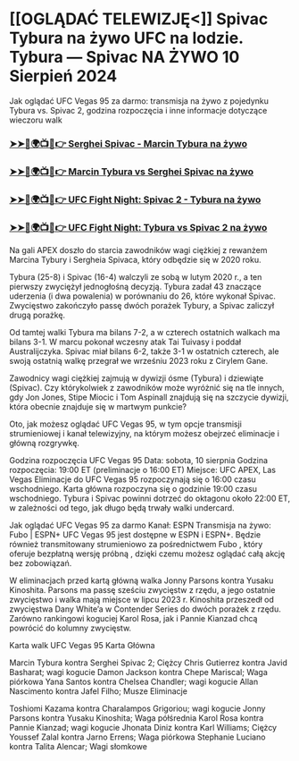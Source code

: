 #  [[OGLĄDAĆ TELEWIZJĘ<]] Spivac Tybura na żywo UFC na lodzie. Tybura — Spivac NA ŻYWO 10 Sierpień 2024

Jak oglądać UFC Vegas 95 za darmo: transmisja na żywo z pojedynku Tybura vs. Spivac 2, godzina rozpoczęcia i inne informacje dotyczące wieczoru walk

<h3><a href="https://cutt.ly/MecUE7J2">➤➤🔴🌍📺📱👉 Serghei Spivac - Marcin Tybura na żywo</a></h3>

<h3><a href="https://cutt.ly/MecUE7J2">➤➤🔴🌍📺📱👉 Marcin Tybura vs Serghei Spivac na żywo</a></h3>

<h3><a href="https://cutt.ly/MecUE7J2">➤➤🔴🌍📺📱👉 UFC Fight Night: Spivac 2 - Tybura na żywo</a></h3>

<h3><a href="https://cutt.ly/MecUE7J2">➤➤🔴🌍📺📱👉 UFC Fight Night: Tybura vs Spivac 2 na żywo</a></h3>

Na gali APEX doszło do starcia zawodników wagi ciężkiej z rewanżem Marcina Tybury i Sergheia Spivaca, który odbędzie się w 2020 roku.

Tybura (25-8) i Spivac (16-4) walczyli ze sobą w lutym 2020 r., a ten pierwszy zwyciężył jednogłośną decyzją. Tybura zadał 43 znaczące uderzenia (i dwa powalenia) w porównaniu do 26, które wykonał Spivac. Zwycięstwo zakończyło passę dwóch porażek Tybury, a Spivac zaliczył drugą porażkę.

Od tamtej walki Tybura ma bilans 7-2, a w czterech ostatnich walkach ma bilans 3-1. W marcu pokonał wczesny atak Tai Tuivasy i poddał Australijczyka. Spivac miał bilans 6-2, także 3-1 w ostatnich czterech, ale swoją ostatnią walkę przegrał we wrześniu 2023 roku z Cirylem Gane.

Zawodnicy wagi ciężkiej zajmują w dywizji ósme (Tybura) i dziewiąte (Spivac). Czy którykolwiek z zawodników może wyróżnić się na tle innych, gdy Jon Jones, Stipe Miocic i Tom Aspinall znajdują się na szczycie dywizji, która obecnie znajduje się w martwym punkcie?

Oto, jak możesz oglądać UFC Vegas 95, w tym opcje transmisji strumieniowej i kanał telewizyjny, na którym możesz obejrzeć eliminacje i główną rozgrywkę.

Godzina rozpoczęcia UFC Vegas 95
Data:  sobota, 10 sierpnia
Godzina rozpoczęcia: 19:00 ET (preliminacje o 16:00 ET)
Miejsce:  UFC APEX, Las Vegas
Eliminacje do UFC Vegas 95 rozpoczynają się o 16:00 czasu wschodniego. Karta główna rozpoczyna się o godzinie 19:00 czasu wschodniego. Tybura i Spivac powinni dotrzeć do oktagonu około 22:00 ET, w zależności od tego, jak długo będą trwały walki undercard.

Jak oglądać UFC Vegas 95 za darmo
Kanał:  ESPN
Transmisja na żywo:  Fubo  |  ESPN+
UFC Vegas 95 jest dostępne w ESPN i ESPN+. Będzie również transmitowany strumieniowo za pośrednictwem  Fubo  , który oferuje  bezpłatną wersję próbną  , dzięki czemu możesz oglądać całą akcję bez zobowiązań. 

W eliminacjach przed kartą główną walka Jonny Parsons kontra Yusaku Kinoshita. Parsons ma passę sześciu zwycięstw z rzędu, a jego ostatnie zwycięstwo i walka mają miejsce w lipcu 2023 r. Kinoshita przeszedł od zwycięstwa Dany White’a w Contender Series do dwóch porażek z rzędu. Zarówno rankingowi koguciej Karol Rosa, jak i Pannie Kianzad chcą powrócić do kolumny zwycięstw. 

Karta walk UFC Vegas 95
Karta Główna

Marcin Tybura kontra Serghei Spivac 2; Ciężcy
Chris Gutierrez kontra Javid Basharat; wagi kogucie
Damon Jackson kontra Chepe Mariscal; Waga piórkowa
Yana Santos kontra Chelsea Chandler; wagi kogucie
Allan Nascimento kontra Jafel Filho; Musze
Eliminacje

Toshiomi Kazama kontra Charalampos Grigoriou; wagi kogucie
Jonny Parsons kontra Yusaku Kinoshita; Waga półśrednia
Karol Rosa kontra Pannie Kianzad; wagi kogucie
Jhonata Diniz kontra Karl Williams; Ciężcy
Youssef Zalal kontra Jarno Errens; Waga piórkowa
Stephanie Luciano kontra Talita Alencar; Wagi słomkowe
